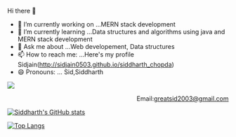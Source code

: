    Hi there 👋



- 🔭 I’m currently working on ...MERN stack development 
- 🌱 I’m currently learning ...Data structures and algorithms using java and MERN stack development 
- 💬 Ask me about ...Web developement, Data structures 
- 📫 How to reach me: ...Here's my profile Sidjain(http://sidjain0503.github.io/siddharth_chopda)
- 😄 Pronouns: ... Sid,Siddharth

![](https://komarev.com/ghpvc/?username=sidjain0503)
<br>
     <p align="right">
Email:greatsid2003@gmail.com
</p>

[![Siddharth's GitHub stats](https://github-readme-stats.vercel.app/api?username=sidjain0503&show_icons=true&theme=radical)](https://github.com/sidjain0503/github-readme-stats)  

[![Top Langs](https://github-readme-stats.vercel.app/api/top-langs/?username=sidjain0503&layout=compact)](https://github.com/sidjain0503/github-readme-stats)
